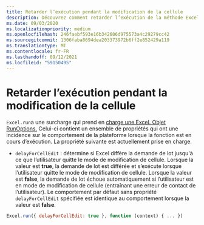 ```yaml
---
title: Retarder l’exécution pendant la modification de la cellule
description: Découvrez comment retarder l’exécution de la méthode Excel.run lorsqu’une cellule est en cours de modification.
ms.date: 09/03/2020
ms.localizationpriority: medium
ms.openlocfilehash: 246faebf593e16b342606d975573a4c29279cc42
ms.sourcegitcommit: 1306faba8694dea203373972b6ff2e852429a119
ms.translationtype: MT
ms.contentlocale: fr-FR
ms.lasthandoff: 09/12/2021
ms.locfileid: "59150495"
---
```

# <a name="delay-execution-while-cell-is-being-edited"></a>Retarder l’exécution pendant la modification de la cellule

`Excel.run`a une surcharge qui prend en [charge une Excel. Objet RunOptions.](/javascript/api/excel/excel.runoptions) Celui-ci contient un ensemble de propriétés qui ont une incidence sur le comportement de la plateforme lorsque la fonction est en cours d’exécution. La propriété suivante est actuellement prise en charge.

- `delayForCellEdit` : détermine si Excel diffère la demande de lot jusqu'à ce que l’utilisateur quitte le mode de modification de cellule. Lorsque la valeur est **true**, la demande de lot est différée et s’exécute lorsque l’utilisateur quitte le mode de modification de cellule. Lorsque la valeur est **false**, la demande de lot échoue automatiquement si l’utilisateur est en mode de modification de cellule (entraînant une erreur de contact de l’utilisateur). Le comportement par défaut sans propriété `delayForCellEdit` spécifiée est identique au comportement lorsque la valeur est **false**.

```js
Excel.run({ delayForCellEdit: true }, function (context) { ... })
```
